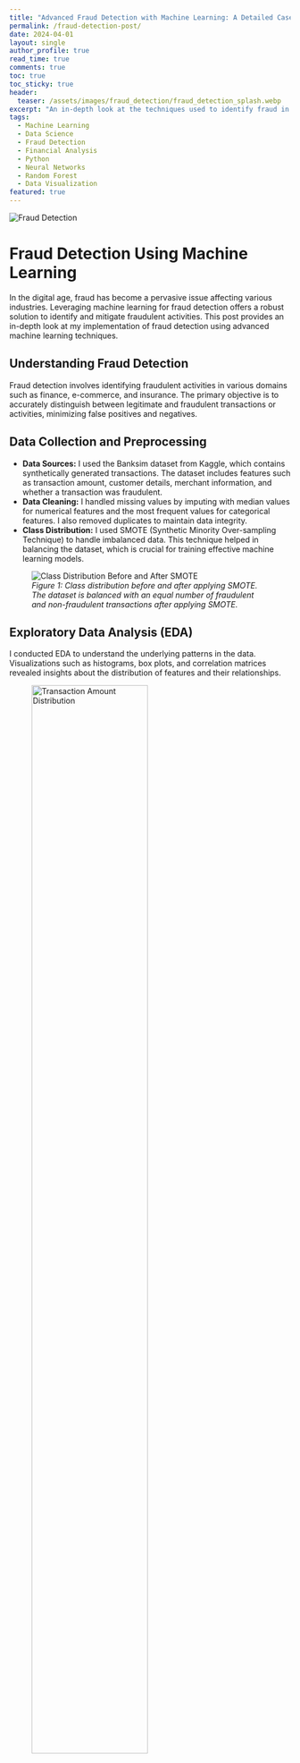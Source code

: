 ```yaml
---
title: "Advanced Fraud Detection with Machine Learning: A Detailed Case Study"
permalink: /fraud-detection-post/
date: 2024-04-01
layout: single
author_profile: true
read_time: true
comments: true
toc: true
toc_sticky: true
header:
  teaser: /assets/images/fraud_detection/fraud_detection_splash.webp
excerpt: "An in-depth look at the techniques used to identify fraud in financial transactions using data science."
tags:
  - Machine Learning
  - Data Science
  - Fraud Detection
  - Financial Analysis
  - Python
  - Neural Networks
  - Random Forest
  - Data Visualization
featured: true
---
```


![Fraud Detection](/assets/images/fraud_detection/fraud_detection_splash.webp)

# Fraud Detection Using Machine Learning

In the digital age, fraud has become a pervasive issue affecting various industries. Leveraging machine learning for fraud detection offers a robust solution to identify and mitigate fraudulent activities. This post provides an in-depth look at my implementation of fraud detection using advanced machine learning techniques.

## Understanding Fraud Detection

Fraud detection involves identifying fraudulent activities in various domains such as finance, e-commerce, and insurance. The primary objective is to accurately distinguish between legitimate and fraudulent transactions or activities, minimizing false positives and negatives.

## Data Collection and Preprocessing

- **Data Sources:** I used the Banksim dataset from Kaggle, which contains synthetically generated transactions. The dataset includes features such as transaction amount, customer details, merchant information, and whether a transaction was fraudulent.
- **Data Cleaning:** I handled missing values by imputing with median values for numerical features and the most frequent values for categorical features. I also removed duplicates to maintain data integrity.
- **Class Distribution:** I used SMOTE (Synthetic Minority Over-sampling Technique) to handle imbalanced data. This technique helped in balancing the dataset, which is crucial for training effective machine learning models.

<figure>
  <img src="/assets/images/fraud_detection/smote.png" alt="Class Distribution Before and After SMOTE">
  <figcaption style="text-align:left;"><em>Figure 1: Class distribution before and after applying SMOTE. The dataset is balanced with an equal number of fraudulent and non-fraudulent transactions after applying SMOTE.</em></figcaption>
</figure>

## Exploratory Data Analysis (EDA)

I conducted EDA to understand the underlying patterns in the data. Visualizations such as histograms, box plots, and correlation matrices revealed insights about the distribution of features and their relationships.

<figure>
  <img src="/assets/images/fraud_detection/transaction_amount_distribution.png" alt="Transaction Amount Distribution" style="width:70%;">
  <figcaption style="text-align:left;"><em>Figure 2: Transaction Amount Distribution vs. Fraud Status - This box plot compares the distribution of transaction amounts between non-fraudulent (0) and fraudulent (1) transactions.</em></figcaption>
</figure>

The box plot illustrates that fraudulent transactions tend to have higher transaction amounts compared to non-fraudulent ones, which could be a significant indicator in identifying fraud.

<figure>
  <img src="/assets/images/fraud_detection/correlation_matrix_heatmap.png" alt="Correlation Matrix Heatmap" style="width:65%;">
  <figcaption style="text-align:left;"><em>Figure 3: The correlation matrix heatmap visualizes the relationships between various features in the dataset. Strong correlations between certain features can indicate patterns that are useful for fraud detection.</em></figcaption>
</figure>

This analysis highlights that while time factors (step) do not significantly influence transaction amounts or fraud occurrences, the transaction amount is a relevant predictor of fraud, underscoring the importance of monitoring larger transactions more closely in fraud detection efforts.

## Model Selection and Training

- **Supervised Learning Models:** I trained a Random Forest model and a Neural Network model on the dataset. The Random Forest model was particularly effective in capturing the complex patterns associated with fraudulent transactions.
- **Model Training:** I split the data into training (70%) and testing (30%) sets. Cross-validation was used to ensure the models generalize well to unseen data. During training, I monitored metrics such as precision, recall, and F1 score to evaluate model performance.

## Neural Network Tuning

The tuning process for the neural network involved several steps to optimize its performance:

```python
model = Sequential([
    Dense(units=hp.Int('units', min_value=128, max_value=512, step=32), activation='relu', input_shape=(self.input_shape,)),
    Dropout(hp.Float('dropout_rate', min_value=0.1, max_value=0.5, step=0.1)),
    Dense(units=hp.Int('units_2', min_value=64, max_value=256, step=32), activation='relu'),
    Dropout(hp.Float('dropout_rate_2', min_value=0.1, max_value=0.5, step=0.1)),
    Dense(1, activation='sigmoid')
])

model.compile(
    optimizer=Adam(hp.Float('learning_rate', min_value=1e-4, max_value=1e-2, sampling='LOG')),
    loss='binary_crossentropy',
    metrics=[F1Score(), Precision(name='precision'), Recall(name='recall')]
)
```

- **Network Architecture:** I experimented with different architectures, including varying the number of hidden layers and neurons per layer. The final model architecture included three hidden layers with 128, 64, and 32 neurons, respectively.
- **Activation Functions:** I tested various activation functions such as ReLU, tanh, and sigmoid. ReLU provided the best results in terms of convergence speed and performance.
- **Optimization Algorithm:** I evaluated different optimizers, including Adam, SGD, and RMSprop. Adam optimizer yielded the most consistent and efficient training results.
- **Learning Rate:** I performed a grid search over learning rates to find the optimal value. A learning rate of 0.001 was selected based on the model's performance on the validation set.
- **Batch Size and Epochs:** I experimented with different batch sizes and the number of epochs. A batch size of 32 and training for 50 epochs provided a good balance between training time and model performance.
- **Regularization:** Techniques such as dropout and L2 regularization were applied to prevent overfitting. A dropout rate of 0.5 was used in the final model.

## Random Forest Tuning

The tuning process for the Random Forest model included:

```python
param_grid = {
    'n_estimators': randint(100, 300),  # Number of trees in the forest: increases model complexity and accuracy.
    'max_features': ['sqrt', 'log2'],   # Number of features to consider for the best split: helps in reducing overfitting.
    'max_depth': randint(10, 40),       # Maximum depth of each tree: controls overfitting by limiting how deep trees can grow.
    'min_samples_split': randint(2, 10),# Minimum number of samples required to split an internal node: higher numbers reduce model complexity.
    'min_samples_leaf': randint(1, 4),  # Minimum number of samples required at a leaf node: prevents overfitting on very small leaf sizes.
    'bootstrap': [True, False],         # Method for sampling data points (with or without replacement).
    'class_weight': ['balanced', 'balanced_subsample']  # Handling class imbalance.
}

rf_random_search = RandomizedSearchCV(
    estimator=rf,
    param_distributions=param_grid,
    n_iter=20,  # Number of parameter settings sampled.
    cv=3,      # Number of folds in cross-validator.
    scoring=f1_scorer,  # Custom F1 scorer defined earlier to optimize for F1 score.
    verbose=1, # Controls the verbosity: the higher, the more messages about the process.
    random_state=42,
    n_jobs=-1  # Use all available cores to perform the computations.
)
```

- **Number of Estimators:** I experimented with different numbers of trees in the forest, ranging from 100 to 500. The final model used 300 trees based on the performance metrics.
- **Max Depth:** I tested various maximum depths for the trees. A max depth of 20 provided the best balance between model complexity and performance.
- **Min Samples Split:** I varied the minimum number of samples required to split an internal node. A value of 2 was found to be optimal.
- **Min Samples Leaf:** I experimented with the minimum number of samples required to be at a leaf node. A value of 1 was optimal.
- **Bootstrap:** I used bootstrapping to create multiple subsets of the dataset for training, which helps in reducing overfitting and improving model robustness.
- **Hyperparameter Tuning:** I used grid search to find the optimal combination of hyperparameters, which included the number of estimators, max depth, and min samples split.

## Evaluation Metrics

The evaluation of the models was conducted using several key metrics:

- **Precision:** The Neural Network model achieved a precision of 0.87, meaning that 87% of the transactions it identified as fraudulent were actually fraudulent. In contrast, the Random Forest model achieved a precision of 0.63, indicating a higher rate of false positives.
- **Recall:** The Neural Network model achieved a recall of 0.72, meaning that it correctly identified 72% of all actual fraudulent transactions. The Random Forest model had a recall of 0.89, indicating it was better at capturing fraudulent transactions but with more false positives.
- **F1 Score:** The Neural Network model achieved an F1 score of 0.79, providing a balance between precision and recall. The Random Forest model had an F1 score of 0.74.
- **ROC-AUC:** The Neural Network model achieved a ROC-AUC score of 0.97, indicating excellent performance in distinguishing between fraudulent and non-fraudulent transactions. The Random Forest model achieved a perfect ROC-AUC score of 1.00.

<figure>
  <img src="/assets/images/fraud_detection/model_performance.png" alt="Performance Comparison">
  <figcaption style="text-align:left;"><em>Figure 4: Performance comparison between Neural Network and Random Forest models, showing scores for precision, recall, F1 score, and ROC-AUC.</em></figcaption>
</figure>

The Random Forest model performs better in terms of recall, indicating it is more effective at identifying a higher number of fraud cases, even if it means catching some false positives.

## Additional Evaluation Visualizations

- **Precision-Recall Curve:** This curve helps in understanding the trade-off between precision and recall for different threshold settings of the model.

<figure>
  <img src="/assets/images/fraud_detection/precision_recall_curve.png" alt="Precision-Recall Curve" style="width:70%;">
  <figcaption style="text-align:left;"><em>Figure 5: Precision-Recall Curve illustrating the balance between precision and recall.</em></figcaption>
</figure>

In the context of fraud detection, where both high precision and high recall are crucial, the neural network model performs slightly better than the random forest model. This means that the neural network is more effective in correctly identifying fraudulent transactions while minimizing false positives. However, both models demonstrate strong performance and can be considered effective for fraud detection tasks.

- **Cumulative Gain Curve:** This curve shows the cumulative gain for the model, indicating the effectiveness of the model in identifying fraudulent transactions early.

<figure>
  <img src="/assets/images/fraud_detection/cumulative_gain_curve.png" alt="Cumulative Gain Curve">
  <figcaption style="text-align:left;"><em>Figure 6: Cumulative Gain Curve showing the effectiveness of the model in identifying fraud.</em></figcaption>
</figure>

The Cumulative Gains Curves for both models affirm their value in fraud detection systems. They optimize the process by ensuring that the majority of fraudulent transactions are identified quickly, enabling organizations to allocate resources more efficiently and respond more swiftly to potential threats. This capability is essential for maintaining financial security and consumer trust in high-risk environments.

## Implementation Steps

- **Data Loading:** I imported the dataset and performed initial data checks using Python libraries like pandas.
- **Data Preprocessing:** I applied data cleaning techniques, including handling missing values and normalizing data.
- **Model Training:** I trained the Random Forest and Neural Network models and fine-tuned hyperparameters using grid search.

## Visualization and Results

- **Feature Importance:** I plotted the feature importance from the Random Forest model to identify the most influential variables. Features with higher importance scores have a greater impact on the model's predictions.

<figure>
  <img src="/assets/images/fraud_detection/feature_importance.png" alt="Feature Importance from Random Forest Model">
  <figcaption style="text-align:left;"><em>Figure 7: The feature importance plot from the Random Forest model highlights the most important features used for predicting fraudulent transactions. This helps in understanding which variables are most critical for detection.</em></figcaption>
</figure>

The prominence of 'amount', 'category', and 'merchant' underscores their importance in any fraud detection system. Understanding these key drivers can help in developing more targeted fraud prevention strategies, focusing on the most indicative signs of fraudulent activity.

## Business Recommendations

### Prioritize High-Impact Features

- **Transaction Amount:** Implement automated monitoring systems to flag transactions that exceed predefined thresholds based on historical data and typical customer behavior. This can help in quickly identifying and scrutinizing potentially fraudulent large transactions.
- **Transaction Category and Merchant Analysis:** Develop specialized monitoring rules for categories and merchants identified as higher risk. This could involve more frequent reviews, tighter transaction controls, or automated alerts when transactions in these categories or with these merchants occur.

### Leverage Early Detection

- **Focus on Early Detection in Transaction Monitoring:** Utilize the capability of models to detect fraud early in the transaction process. By setting up systems to prioritize reviews of alerts generated from the most predictive features early, resources can be allocated more effectively, enhancing the speed and accuracy of fraud detection efforts.

### Enhance Customer Engagement and Education

- **Customer Notifications:** Implement real-time notification systems to alert customers of suspicious activities immediately. This not only helps in quick fraud mitigation but also engages customers in securing their transactions.
- **Educational Campaigns:** Run periodic customer education campaigns about common fraud scenarios and safe transaction practices, particularly focusing on the most vulnerable transaction categories and merchants.

## Reflecting on the Journey

### Overcoming Challenges and Personal Growth

This project was more than just a technical task; it was a journey of personal and professional growth. The challenges faced, from understanding complex fraud patterns to balancing technical and business insights, have been integral to my development. They pushed me to refine my data processing and analysis skills, emphasizing the importance of adaptability and continuous learning in the dynamic field of data science.

### Project Impact and Future Directions

Completing this fraud detection project independently marks a notable milestone in my data science journey. It has not only demonstrated my ability to address complex business challenges with rigorous predictive modeling and thorough data analysis but also sharpened my skills in model evaluation and data-driven decision-making. This experience underlines my capability to derive meaningful insights from intricate data scenarios.

Looking ahead, I am excited to delve deeper into advanced modeling techniques and to work with broader datasets. My commitment to embracing cutting-edge methodologies, like deep learning, highlights my potential as a valuable contributor in data-focused roles. This project has been a testament to my innovative problem-solving and strategic analytical skills, positioning me for future opportunities where I can drive impactful business solutions.

## Conclusion

Implementing machine learning for fraud detection significantly enhances the ability to detect and prevent fraudulent activities. By applying these models and techniques, organizations can build robust fraud detection systems that adapt to new challenges and effectively protect their assets.

## Discover the Full Story

To explore the full analysis with all executed code, outputs, and visualizations, see [the complete notebook on NBViewer](https://nbviewer.org/github/timothyrobbinscpa/fraud_analysis/blob/master/src/fraud_detection_FINAL_FINAL_documented.ipynb?flush_cache=true).